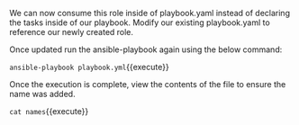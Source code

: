 We can now consume this role inside of playbook.yaml instead of declaring the tasks inside of our playbook. Modify our existing playbook.yaml to reference our newly created role.

Once updated run the ansible-playbook again using the below command:

`ansible-playbook playbook.yml`{{execute}}

Once the execution is complete, view the contents of the file to ensure the name was added.

`cat names`{{execute}}
